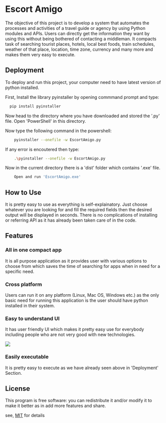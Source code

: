 
# Escort Amigo

The objective of this project
is to develop a system that automates the
processes and activities of a travel guide
or agency by using Python modules and APIs.
Users can directly get the information they want by using this without being bothered of contacting a middleman. It compacts task of searching
tourist places, hotels, local best foods, train schedules, 
weather of that place, location, time zone, currency
and many more and makes them very easy to execute.


## Deployment

To deploy and run this project, your computer need to have latest version of python installed.


First, Install the library pyinstaller by opening commmand prompt and type:
```bash
  pip install pyinstaller
```

Now head to the directory where you have downloaded and stored the '.py' file.
Open 'PowerShell' in this directory.

Now type the following command in the powershell:
```bash
    pyinstaller --onefile -w EscortAmigo.py
```

If any error is encoutered then type:
```bash
    .\pyinstaller --onefile -w EscortAmigo.py
```

Now in the current directory there is a 'dist' folder which contains '.exe' file.
```bash
    Open and run 'EscortAmigo.exe'
```
## How to Use

It is pretty easy to use as everything is self-explainatory.
Just choose whatever you are looking for and fill the required fields then the desired output will be displayed in seconds.
 There is no complications of installing or referring API as it has already been taken care of in the code.
## Features

### All in one compact app
It is all purpose application as it provides user with various options to choose from which saves the time of searching for apps when in need for a specific need. 
### Cross platform
Users can run it on any platform (Linux, Mac OS, Windows etc.) as the only basic need for running this application is the user should have python installed in their system.
### Easy to understand UI
It has user friendly UI which makes it pretty easy use for everybody including people who are not very good with new technologies.

<img src="placeholder" />

### Easily executable
It is pretty easy to execute as we have already seen above in 'Deployment' Section.



## License

This program is free software: you can redistribute it and/or modify it to make it better as in add more features and share. 

see, [MIT](https://choosealicense.com/licenses/mit/) for details

